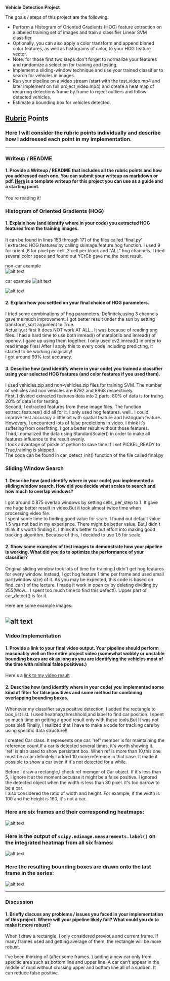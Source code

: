 **Vehicle Detection Project**

The goals / steps of this project are the following:

* Perform a Histogram of Oriented Gradients (HOG) feature extraction on a labeled training set of images and train a classifier Linear SVM classifier
* Optionally, you can also apply a color transform and append binned color features, as well as histograms of color, to your HOG feature vector. 
* Note: for those first two steps don't forget to normalize your features and randomize a selection for training and testing.
* Implement a sliding-window technique and use your trained classifier to search for vehicles in images.
* Run your pipeline on a video stream (start with the test_video.mp4 and later implement on full project_video.mp4) and create a heat map of recurring detections frame by frame to reject outliers and follow detected vehicles.
* Estimate a bounding box for vehicles detected.

[//]: # (Image References)
[image1]:   ./writeup_images/image59_notcar.png
[image1_1]: ./writeup_images/image0110_car.png
[image2]: ./examples/HOG_example.jpg
[image3]: ./examples/sliding_windows.jpg
[image4]: ./examples/sliding_window.jpg
[image5]: ./examples/bboxes_and_heat.png
[image6]: ./examples/labels_map.png
[image7]: ./examples/output_bboxes.png
[video1]: ./project_video.mp4

## [Rubric](https://review.udacity.com/#!/rubrics/513/view) Points
### Here I will consider the rubric points individually and describe how I addressed each point in my implementation.  

---
### Writeup / README

#### 1. Provide a Writeup / README that includes all the rubric points and how you addressed each one.  You can submit your writeup as markdown or pdf.  [Here](https://github.com/udacity/CarND-Vehicle-Detection/blob/master/writeup_template.md) is a template writeup for this project you can use as a guide and a starting point.  

You're reading it!

### Histogram of Oriented Gradients (HOG)

#### 1. Explain how (and identify where in your code) you extracted HOG features from the training images.
It can be found in lines 153 through 171 of the files called 'final.py'    
I extracted HOG features by calling skimage.feature.hog function. 
I used 9 for orient ,8 for pixel per cell ,2 cell per block and "ALL" hog channels. I tried several color space and found out YCrCb gave me the best result.    



non-car example    
![alt text][image1]

car example
![alt text][image1_1]


![alt text][image2]

#### 2. Explain how you settled on your final choice of HOG parameters.
I tried some combinations of hog parameters. Definitely,using 3 channels gave me much improvement. I got better result under the sun by setting transform_sqrt argument to True.     
Actually,at first It does NOT work AT ALL.. It was because of reading png files. I had a hard time to use both imread() of matplotlib and imread() of opencv. I gave up using them together. I only used cv2.imread() in order to read image files! After I apply this to every code including predicting, it started to be working magically!    
I got around 99% test accuracy. 

#### 3. Describe how (and identify where in your code) you trained a classifier using your selected HOG features (and color features if you used them).
I used vehicles.zip and non-vehicles.zip files for training SVM. The number of vehicles and non vehicles are 8792 and 8968 respectively.    
First, I divided extracted features data into 2 parts. 80% of data is for traing. 20% of data is for testing.    
Second, I extracted features from these image files. The function extract_features() did all for it. I only used hog features. well.. I could improve test accuracy a little bit with spatial feature and histogram feature. Howevery, I encounterd lots of false predictions in video. I think it's suffering from overfitting. I got a better result without those features.       
Third,I nomalized the data using StandardScaler() in order to make all features influence to the result evenly.   
I took advantage of pickle of python to save time.If I set PICKEL_READY to True,training is skipped.    
The code can be found in car_detect_init() function of the file called final.py

### Sliding Window Search

#### 1. Describe how (and identify where in your code) you implemented a sliding window search.  How did you decide what scales to search and how much to overlap windows?
I got around 0.875 overlap windows by setting cells_per_step to 1. It gave me huge better result in video.But it took almost twice time when processing video file.      
I spent some time to finding good value for scale. I found out default value 1.5 was not bad in my experience.  There might be better value. But,I didn't think it's worth finding it. I think it's better to put effort into making good tracking algorithm. Because of this, I decided to use 1.5 for scale.

#### 2. Show some examples of test images to demonstrate how your pipeline is working.  What did you do to optimize the performance of your classifier?
Original sliding window took lots of time for training.I didn't get hog features for every window. Instead, I got hog feature 1 time per frame and used small part(window size) of it. As you may be expected, this code is based on find_car() of the lecture. I made it work in open cv by deleting dividing by 255(Wow... I spent too much time to find this defect!). 
Upper part of car_detect() is for it.

  Here are some example images:

![alt text][image4]
---

### Video Implementation

#### 1. Provide a link to your final video output.  Your pipeline should perform reasonably well on the entire project video (somewhat wobbly or unstable bounding boxes are ok as long as you are identifying the vehicles most of the time with minimal false positives.)
Here's a [link to my video result](./project_video.mp4)


#### 2. Describe how (and identify where in your code) you implemented some kind of filter for false positives and some method for combining overlapping bounding boxes.

Whenever my classifier says positive detection, I added the rectangle to box_list list. I used heatmap,threshhold,and label to find car position.
I spent so much time on getting a good result only with these tools.But It was not possible!! Finally, I realized that I have to make a code for tracking cars by using specific data structure!!   

I created Car class. It represents one car. 'ref' member is for maintaining the reference count.If a car is detected several times, it's worth showing it.    
'ref' is also used to show persistant box. When ref is more than 10,this one must be a car definitely.I added 10 more reference in that case. It made it possible to show a car even if it's not detected for a while.

Before I draw a rectangle,I check ref memger of Car object. If it's less than 5, I ignore it at the moment becuase it might be a false positive.
I ignored the detected object when the width is less than 30 pixel. it's too narrow to be a car.    
I also considered the ratio of width and height. For example, if the width is 100 and the height is 160, it's not a car. 

### Here are six frames and their corresponding heatmaps:

![alt text][image5]

### Here is the output of `scipy.ndimage.measurements.label()` on the integrated heatmap from all six frames:
![alt text][image6]

### Here the resulting bounding boxes are drawn onto the last frame in the series:
![alt text][image7]



---

### Discussion

#### 1. Briefly discuss any problems / issues you faced in your implementation of this project.  Where will your pipeline likely fail?  What could you do to make it more robust?

When I draw a rectangle, I only considered previous and current frame. If many frames used and getting average of them, the rectangle will be more robust.   

 I've been thinking of (after some frames..) adding a new car only from specitic area such as bottom line and upper line. A car can't appear in the middle of road without crossing upper and bottom line all of a sudden. It can reduce false positive.


